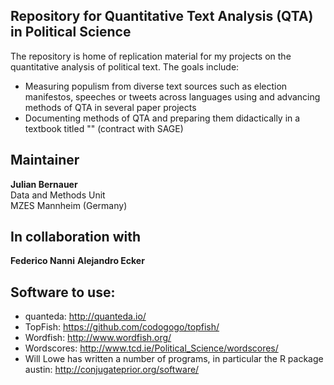 ## Repository for Quantitative Text Analysis (QTA) in Political Science

The repository is home of replication material for my projects on the quantitative analysis of political text. The goals include: 

- Measuring populism from diverse text sources such as election manifestos, speeches or tweets across languages using and advancing methods of QTA in several paper projects 
- Documenting methods of QTA and preparing them didactically in a textbook titled "" (contract with SAGE)

## Maintainer
**Julian Bernauer**  
Data and Methods Unit  
MZES Mannheim (Germany) 
## In collaboration with  
**Federico Nanni**
**Alejandro Ecker**

## Software to use: 
- quanteda: http://quanteda.io/  
- TopFish: https://github.com/codogogo/topfish/
- Wordfish: http://www.wordfish.org/  
- Wordscores: http://www.tcd.ie/Political_Science/wordscores/  
- Will Lowe has written a number of programs, in particular the R package austin: http://conjugateprior.org/software/  
